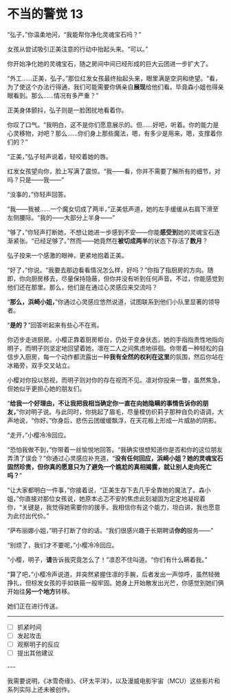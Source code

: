 # 不当的警觉 13

“弘子，”你温柔地问，“我能帮你净化灵魂宝石吗？”

女孩从尝试吸引正美注意的行动中抬起头来。“可以。”

你开始净化她的灵魂宝石，随之房间中间已经形成的巨大云团进一步扩大了。

“外工……正美，弘子。”那位红发女孩最终抬起头来，眼里满是空洞和绝望。“看，为了使这个办法行得通，我们可能需要你俩亲自**展现**给他们看。毕竟森小姐也得亲眼看到。那么……情况有多严重？”

正美身体颤抖，弘子则是一脸困扰地看着你。

你叹了口气。“我明白，这不是你们愿意展示的。但……好吧，听着。你的能力是心灵移物，对吧？那么……你们身上那些魔法，嗯，有多少是用来，嗯，支撑着你们的？”

“正美，”弘子轻声说着，轻咬着她的唇。

红发女孩望向你，脸上写满了震惊。“我——看，你并不需要了解所有的细节，对吗？只是——我——”

“没事的，”你轻声回答。

“我——我被……一个魔女切成了两半，”正美低声道，她的左手缓缓从右肩下滑至左侧腰际。“我的——大部分上半身——”

“够了，”你轻声打断她，不想让她进一步感到不安——你能**感受到**她的灵魂宝石逐渐紧张。“已经足够了。”然而——她竟然在**被切成两半**的状态下存活了**数月**？

弘子投来一个感激的眼神，更紧地抱着正美。

“好了，”你说。“我要去那边看看情况怎么样，好吗？”你指了指厨房的方向。随即，你向厨房移去，尽量保持隐蔽，但你并没有听到任何声音。不过，你能感觉到他们还在那里。那么，他们是在通过心灵感应来交流吗？

“**那么，浜崎小姐，**”你通过心灵感应悠然说道，试图联系到他们小队里显著的领导者。

“**是的？**”回答听起来有些心不在焉。

你迈步走进厨房。小樱正靠着厨房柜台，仍处于变身状态，她的手指指责性地指向明子，而明子则坚定地回望着她，凛在二人之间焦虑地徘徊。你带着一种轻松的自信步入厨房，每一个动作都流露出一种**我有全然的权利在这里**的氛围，然后你站在冰箱旁，双手交叉站立。

小樱对你投以怒视，而明子则对你的存在视而不见。凛对你投来一瞥，虽然焦急，但她似乎更担心她的朋友们。

“**给我一个好理由，不让我把我相当确定你一直在向她隐瞒的事情告诉你的朋友，**”你对明子说。与此同时，你挑起了眉毛，尽量模仿织莉子那种自负的语调，大声地说，“你好。”你身后，悲伤云团缓缓飘浮，在天花板上形成一片威胁的阴影。

“走开，”小樱冷冷回应。

“恐怕我做不到，”你带着一丝愉悦地回答。“我确实很想知道你是否和你的这位朋友弄清了误会？”你通过心灵感应补充道，“**没有任何回应，浜崎小姐？她的灵魂宝石固然珍贵，但你真的愿意只为了避免一个尴尬的真相揭露，就让别人走向死亡吗？**”

“让大家都明白一件事，”你接着说，“正美生存下去几乎全靠她的魔法了。森小姐，”你直接对那位女孩说，她原本忐忑不安的焦虑此刻凝固为定定地凝视着你，“关键是，我觉得她需要你的援手。我相信你有这个能力，坦白讲，我也愿意为此付出代价。”

“萨布丽娜小姐，”明子打断了你的话。“我们很感兴趣于长期聘请**你的**服务——”

“别烦了，我们才不要呢，”小樱冷冷回应。

“小樱，明子，**请**告诉我究竟怎么了！”凛忍不住叫道。“你们有什么瞒着我。”

“算了吧，”小樱冷声说道，并突然紧握住凛的手腕，后者发出一声惊呼，虽然轻微挣扎，但棕发女孩的手如铁箍一般牢固。她身上开始散发出光芒，你感觉到她们俩开始往**另一个地方**转移。

她们正在进行传送。

---

- [ ] 抓紧时间
- [ ] 发起攻击
- [ ] 观察明子的反应
- [ ] 提出其他建议

---​

我需要说明，《冰雪奇缘》、《环太平洋》，以及漫威电影宇宙（MCU）这些影片和系列实际上还未被创作。
